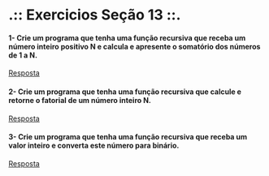 # .:: Exercicios Seção 13 ::.

#### 1- Crie um programa que tenha uma função recursiva que receba um número inteiro positivo N e calcula e apresente o somatório dos números de 1 a N.

[Resposta](./ExerciciosResolvidos/ex001.c)

#### 2- Crie um programa que tenha uma função recursiva que calcule e retorne o fatorial de um número inteiro N.

[Resposta](./ExerciciosResolvidos/ex002.c)

#### 3- Crie um programa que tenha uma função recursiva que receba um valor inteiro e converta este número para binário.

[Resposta](./ExerciciosResolvidos/ex003.c)

